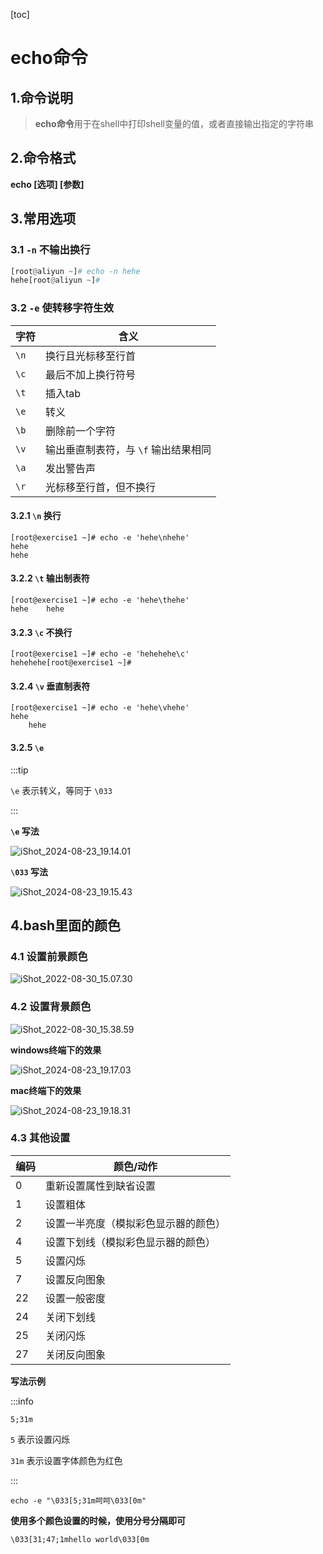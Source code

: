 [toc]



# echo命令

## 1.命令说明

> **echo命令**用于在shell中打印shell变量的值，或者直接输出指定的字符串



## 2.命令格式

**echo [选项] [参数]**



## 3.常用选项

### 3.1 `-n`	不输出换行

```python
[root@aliyun ~]# echo -n hehe
hehe[root@aliyun ~]# 
```



### 3.2 `-e`	使转移字符生效

| 字符 | 含义                                 |
| ---- | ------------------------------------ |
| `\n` | 换行且光标移至行首                   |
| `\c` | 最后不加上换行符号                   |
| `\t` | 插入tab                              |
| `\e` | 转义                                 |
| `\b` | 删除前一个字符                       |
| `\v` | 输出垂直制表符，与 `\f` 输出结果相同 |
| `\a` | 发出警告声                           |
| `\r` | 光标移至行首，但不换行               |





#### 3.2.1 `\n`	换行

```shell
[root@exercise1 ~]# echo -e 'hehe\nhehe'
hehe
hehe
```



#### 3.2.2 `\t`	输出制表符

```shell
[root@exercise1 ~]# echo -e 'hehe\thehe'
hehe    hehe
```



#### 3.2.3 `\c`	不换行

```shell
[root@exercise1 ~]# echo -e 'hehehehe\c'
hehehehe[root@exercise1 ~]#
```



#### 3.2.4 `\v`	垂直制表符

```shell
[root@exercise1 ~]# echo -e 'hehe\vhehe'
hehe
    hehe
```



#### 3.2.5 `\e`	

:::tip

`\e` 表示转义，等同于 `\033`

:::

**`\e` 写法**

![iShot_2024-08-23_19.14.01](https://github.com/pptfz/picgo-images/blob/master/img/iShot_2024-08-23_19.14.01.png)





**`\033` 写法**

![iShot_2024-08-23_19.15.43](https://github.com/pptfz/picgo-images/blob/master/img/iShot_2024-08-23_19.15.43.png)







## 4.bash里面的颜色

### 4.1 设置前景颜色

![iShot_2022-08-30_15.07.30](https://github.com/pptfz/picgo-images/blob/master/img/iShot_2022-08-30_15.07.30.png)



### 4.2 设置背景颜色

![iShot_2022-08-30_15.38.59](https://github.com/pptfz/picgo-images/blob/master/img/iShot_2022-08-30_15.38.59.png)



**windows终端下的效果**

![iShot_2024-08-23_19.17.03](https://github.com/pptfz/picgo-images/blob/master/img/iShot_2024-08-23_19.17.03.png)





**mac终端下的效果**

![iShot_2024-08-23_19.18.31](https://github.com/pptfz/picgo-images/blob/master/img/iShot_2024-08-23_19.18.31.png)





### 4.3 其他设置

| 编码 | 颜色/动作                            |
| ---- | ------------------------------------ |
| 0    | 重新设置属性到缺省设置               |
| 1    | 设置粗体                             |
| 2    | 设置一半亮度（模拟彩色显示器的颜色） |
| 4    | 设置下划线（模拟彩色显示器的颜色）   |
| 5    | 设置闪烁                             |
| 7    | 设置反向图象                         |
| 22   | 设置一般密度                         |
| 24   | 关闭下划线                           |
| 25   | 关闭闪烁                             |
| 27   | 关闭反向图象                         |

**写法示例**

:::info

`5;31m`

`5` 表示设置闪烁

`31m` 表示设置字体颜色为红色

:::

```shell
echo -e "\033[5;31m呵呵\033[0m"
```



**使用多个颜色设置的时候，使用分号分隔即可**

```shell
\033[31;47;1mhello world\033[0m
```



